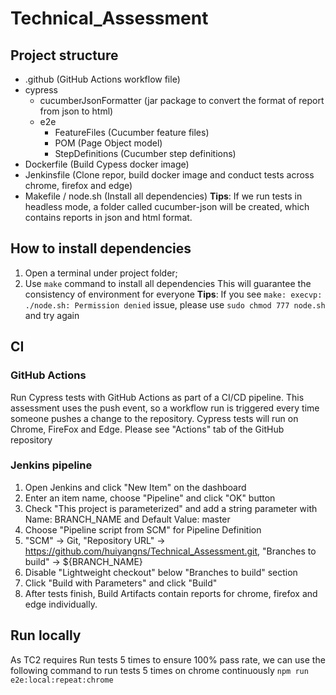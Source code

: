 # Technical_Assessment

## Project structure
- .github (GitHub Actions workflow file)
- cypress
    - cucumberJsonFormatter (jar package to convert the format of report from json to html)
    - e2e
        - FeatureFiles (Cucumber feature files)
        - POM (Page Object model)
        - StepDefinitions (Cucumber step definitions)
- Dockerfile (Build Cypess docker image)
- Jenkinsfile (Clone repor, build docker image and conduct tests across chrome, firefox and edge)
- Makefile / node.sh (Install all dependencies)
__Tips__: If we run tests in headless mode, a folder called cucumber-json will be created, which contains reports in json and html format.

## How to install dependencies
1. Open a terminal under project folder;
2. Use `make` command to install all dependencies
This will guarantee the consistency of environment for everyone
__Tips__: If you see `make: execvp: ./node.sh: Permission denied` issue, please use `sudo chmod 777 node.sh` and try again

## CI
### GitHub Actions
Run Cypress tests with GitHub Actions as part of a CI/CD pipeline.
This assessment uses the push event, so a workflow run is triggered every time someone pushes a change to the repository. Cypress tests will run on Chrome, FireFox and Edge.
Please see "Actions" tab of the GitHub repository
### Jenkins pipeline
1. Open Jenkins and click "New Item" on the dashboard
2. Enter an item name, choose "Pipeline" and click "OK" button
3. Check "This project is parameterized" and add a string parameter with Name: BRANCH_NAME and Default Value: master
3. Choose "Pipeline script from SCM" for Pipeline Definition
4. "SCM" -> Git, "Repository URL" -> https://github.com/huiyangns/Technical_Assessment.git, "Branches to build" -> ${BRANCH_NAME}
5. Disable "Lightweight checkout" below "Branches to build" section
6. Click "Build with Parameters" and click "Build"
7. After tests finish, Build Artifacts contain reports for chrome, firefox and edge individually.

## Run locally
As TC2 requires Run tests 5 times to ensure 100% pass rate, we can use the following command to run tests 5 times on chrome continuously
`npm run e2e:local:repeat:chrome`